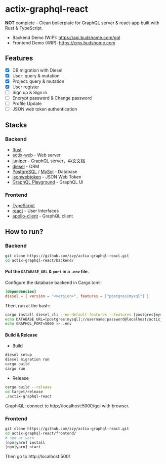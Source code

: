 # actix-graphql-react

**NOT** complete - Clean boilerplate for GraphQL server & react-app built with Rust & TypeScript.

* Backend Demo (WIP): https://api.budshome.com/gql
* Frontend Demo (WIP): https://cms.budshome.com

## Features

- [x] DB migration with Diesel
- [x] User: query & mutation
- [x] Project: query & mutation
- [x] User register
- [ ] Sign up & Sign in
- [ ] Encrypt password & Change password
- [ ] Profile Update
- [ ] JSON web token authentication

## Stacks

### Backend

- [Rust](https://www.rust-lang.org/zh-CN)
- [actix-web](https://crates.io/crates/actix-web) - Web server
- [juniper](https://crates.io/crates/juniper) - GraphQL server，[中文文档](https://juniper.budshome.com)
- [diesel](https://crates.io/crates/diesel) - ORM
- [PostgreSQL](https://postgresql.org) / [MySql](https://dev.mysql.com) - Database
- [jsonwebtoken](https://crates.io/crates/jsonwebtoken) - JSON Web Token
- [GraphQL Playground](https://github.com/prisma-labs/graphql-playground) - GraphQL UI

### Frontend

- [TypeScript](https://www.typescriptlang.org)
- [react](https://zh-hans.reactjs.org) - User Interfaces
- [apollo-client](https://www.apollographql.com/docs/react) - GraphQL client

## How to run?

### Backend

``` Bash
git clone https://github.com/zzy/actix-graphql-react.git
cd actix-graphql-react/backend/
```

#### Put the `DATABASE_URL` & `port` in a `.env` file.

Configure the database backend in Cargo.toml:

``` Toml
[dependencies]
diesel = { version = "<version>", features = ["postgres|mysql"] }
```

Then, run at the bash:

``` Bash
cargo install diesel_cli --no-default-features --features [postgres|mysql]
echo DATABASE_URL=[postgres|mysql]://username:password@localhost/actix_graphql > .env
echo GRAPHQL_PORT=5000 >> .env
```

#### Build & Release

- Build

``` Bash
diesel setup
diesel migration run
cargo build
cargo run
```

- Release

``` Bash
cargo build --release
cd target/release
./actix-graphql-react
```

GraphiQL: connect to http://localhost:5000/gql with browser.

### Frontend

``` Bash
git clone https://github.com/zzy/actix-graphql-react.git
cd actix-graphql-react/frontend/
# npm or yarn
[npm|yarn] install
[npm|yarn] start
```

Then go to http://localhost:5001
